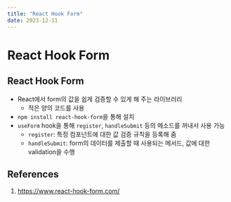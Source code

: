```yaml
---
title: "React Hook Form"
date: 2023-12-11
---
```


# React Hook Form

## React Hook Form

- React에서 form의 값을 쉽게 검증할 수 있게 해 주는 라이브러리
  - 적은 양의 코드를 사용
- `npm install react-hook-form`을 통해 설치
- `useForm` hook을 통해 `register`, `handleSubmit` 등의 메소드를 꺼내서 사용 가능
  - `register`: 특정 컴포넌트에 대한 값 검증 규칙을 등록해 줌
  - `handleSubmit`: form의 데이터를 제출할 때 사용되는 메서드, 값에 대한 validation을 수행

## References

1. https://www.react-hook-form.com/
